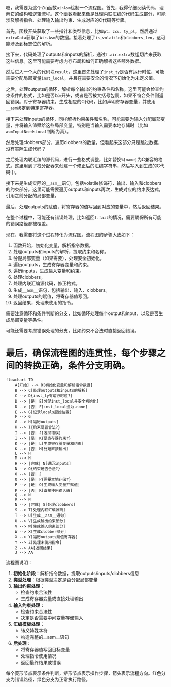 嗯，我需要为这个Zig函数`airAsm`绘制一个流程图。首先，我得仔细阅读代码，理解它的结构和逻辑流程。这个函数看起来像是处理内联汇编的代码生成部分，可能涉及解析指令、处理输入输出约束、生成对应的C代码等步骤。

首先，函数开头获取了一些指针和类型信息，比如`pt`、`zcu`、`ty_pl`。然后通过`extraData`获取了`Air.Asm`的数据。接着处理了`is_volatile`和`clobbers_len`，这可能涉及到标志位的解析。

接下来，代码处理了outputs和inputs的解析，通过`f.air.extra`数组切片来获取这些信息。这里可能需要考虑内存布局和如何正确解析这些额外数据。

然后进入一个大的代码块`result`，这里首先处理了`inst_ty`是否有运行时位，可能需要分配局部变量`inst_local`，并且在需要安全的情况下初始化为未定义值。

之后，处理outputs的循环，解析每个输出的约束条件和名称。这里可能会检查约束条件的格式，比如是否以`=`开头，或者是否被大括号包裹，如果不符合条件则返回错误。对于寄存器约束，生成相应的C代码，比如声明寄存器变量，并使用`__asm`绑定到特定寄存器。

接下来处理inputs的循环，同样解析约束条件和名称，可能需要为输入分配局部变量，并将输入值赋给这些局部变量，特别是当输入需要本地存储时（比如`asmInputNeedsLocal`判断为真）。

然后处理clobbers部分，遍历clobbers的数量，但看起来这部分只是跳过数据，没有实际生成代码？

之后处理内联汇编的源代码，进行一些格式调整，比如替换`%[name]`为C兼容的格式。这里用到了栈分配器来创建一个修正后的汇编字符串，然后写入到生成的C代码中。

接下来是生成实际的`__asm__`语句，包括volatile修饰符，输出、输入和clobbers的约束部分。这里可能需要遍历outputs和inputs再次，生成对应的约束表达式，引用之前分配的局部变量。

最后，处理outputs的赋值，将寄存器的值写回到对应的变量中，然后返回结果。

在整个过程中，可能还有错误处理，比如返回`f.fail`的情况，需要确保所有可能的错误路径都被覆盖。

现在，我需要将这个过程转化为流程图。流程图的步骤大致如下：

1. 函数开始，初始化变量，解析指令数据。
2. 处理outputs和inputs的解析，提取约束和名称。
3. 分配局部变量（如果需要），处理安全初始化。
4. 遍历outputs，生成寄存器变量和约束。
5. 遍历inputs，生成输入变量和约束。
6. 处理clobbers。
7. 处理内联汇编源代码，修正格式。
8. 生成`__asm__`语句，包括输出、输入、clobbers。
9. 处理outputs的赋值，将寄存器值写回。
10. 返回结果，处理未使用的指令。

需要注意循环和条件判断的分支，比如循环处理每个output和input，以及是否生成局部变量等条件。

可能还需要考虑错误处理的分支，比如约束不合法时直接返回错误。

最后，确保流程图的连贯性，每个步骤之间的转换正确，条件分支明确。
================================================
```mermaid
flowchart TD
    A[开始] --> B[初始化变量和解析指令数据]
    B --> C[处理outputs和inputs的解析]
    C --> D{inst_ty有运行时位?}
    D --> |是| E[分配inst_local并安全初始化]
    D --> |否| F[inst_local设为.none]
    E --> G[记录locals起始位置]
    F --> G
    G --> H[遍历outputs]
    H --> I{约束是否合法?}
    I --> |否| J[返回错误]
    I --> |是| K{是寄存器约束?}
    K --> |是| L[生成寄存器变量和约束]
    K --> |否| M[处理直接输出]
    L --> H
    M --> H
    H --> |完成| N[遍历inputs]
    N --> O{约束是否合法?}
    O --> |否| J
    O --> |是| P{需要本地存储?}
    P --> |是| Q[生成输入变量并赋值]
    P --> |否| R[直接使用输入值]
    Q --> N
    R --> N
    N --> |完成| S[处理clobbers]
    S --> T[处理内联汇编源码]
    T --> U[生成__asm__语句]
    U --> V[生成输出约束部分]
    V --> W[生成输入约束部分]
    W --> X[生成clobber部分]
    X --> Y[遍历outputs赋值寄存器]
    Y --> Z[处理未使用指令]
    Z --> AA[返回结果]
    J --> AA
``` 

流程图说明：
1. **初始化阶段**：解析指令数据，提取outputs/inputs/clobbers信息
2. **类型处理**：根据类型决定是否分配局部变量
3. **输出约束处理**：
   - 检查约束合法性
   - 生成寄存器变量或直接处理输出
4. **输入约束处理**：
   - 检查约束合法性
   - 决定是否需要中间变量存储输入
5. **汇编模板处理**：
   - 转义特殊字符
   - 构造完整的__asm__语句
6. **后处理**：
   - 将寄存器值写回目标变量
   - 处理指令使用情况
   - 返回最终结果或错误

每个菱形节点表示条件判断，矩形节点表示操作步骤，箭头表示流程方向。红色分支为错误路径，绿色分支为正常执行路径。